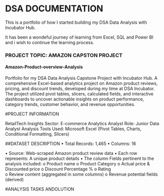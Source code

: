 # DSA DOCUMENTATION

This is a portfolio of how I started  building  my DSA Data Analysis with Incubator Hub.

It has been a wondeful journey of learning from Excel, SQL and Power BI and i wish to continue the learning process.


### PROJECT TOPIC: AMAZON CAPSTON PROJECT

#### Amazon-Product-overview-Analysis
Portfolio for my DSA Data Analysis Capstone Project with Incubator Hub. A comprehensive Excel-based analytics project on Amazon product reviews, pricing, and discount trends, developed during my time at DSA Incubator. The project utilized pivot tables, slicers, calculated fields, and interactive dashboards to uncover actionable insights on product performance, category trends, customer behavior, and revenue opportunities.

#PROJECT INFORMATION

 RetailTech Insights
Sector: E-commerce Analytics
Analyst Role: Junior Data Analyst
Analysis Tools Used: Microsoft Excel (Pivot Tables, Charts, Conditional Formatting, Slicers)

##DATASET DESCRIPTION
•	Total Records: 1,465
•	Columns: 16

•	Source: Web-scraped Amazon product review data
•	Each row represents: A unique product details
•	The column Fields pertinent to the analysis included:
        o	Product name
        o	Product Category
        o	Actual price & Discounted price
        o	Discount Percentage %
        o	Rating   
        o	Review content (aggregated in some columns)
        o	Revenue potential fields (derived)
        
#ANALYSIS TASKS ANDOLUTION

